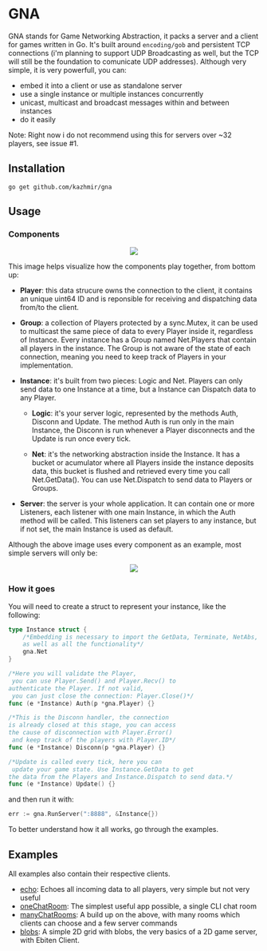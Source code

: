 # GNA

GNA stands for Game Networking Abstraction, it packs a server and a client for games written in Go. It's built around ```encoding/gob``` and persistent TCP connections (i'm planning to support UDP Broadcasting as well, but the TCP will still be the foundation to comunicate UDP addresses). Although very simple, it is very powerfull, you can: 
- embed it into a client or use as standalone server
- use a single instance or multiple instances concurrently
- unicast, multicast and broadcast messages within and between instances
- do it easily

Note: Right now i do not recommend using this for servers over ~32 players, see issue #1.

## Installation

```go get github.com/kazhmir/gna```

## Usage

### Components
<p align="center">
  <img src="./docs/complex.png">
</p>

This image helps visualize how the components play together, from bottom up:

- **Player**: this data strucure owns the connection to the client, it contains an unique uint64 ID and is reponsible for receiving and dispatching data from/to the client.

- **Group**: a collection of Players protected by a sync.Mutex, it can be used to multicast the same piece of data to every Player inside it, regardless of Instance. Every instance has a Group named Net.Players that contain all players in the instance. The Group is not aware of the state of each connection, meaning you need to keep track of Players in your implementation.

- **Instance**: it's built from two pieces: Logic and Net. Players can only send data to one Instance at a time, but a Instance can Dispatch data to any Player.
	- **Logic**: it's your server logic, represented by the methods Auth, Disconn and Update. The method Auth is run only in the main Instance, the Disconn is run whenever a Player disconnects and the Update is run once every tick.

	- **Net**: it's the networking abstraction inside the Instance. It has a bucket or acumulator where all Players inside the instance deposits data, this bucket is flushed and retrieved every time you call Net.GetData(). You can use Net.Dispatch to send data to Players or Groups.

- **Server**: the server is your whole application. It can contain one or more Listeners, each listener with one main Instance, in which the Auth method will be called. This listeners can set players to any instance, but if not set, the main Instance is used as default.

Although the above image uses every component as an example, most simple servers will only be:

<p align="center">
  <img src="./docs/simple.png">
</p>

### How it goes

You will need to create a struct to represent your instance, like the following:

```go
type Instance struct {
	/*Embedding is necessary to import the GetData, Terminate, NetAbs, and Dispatch methods
	as well as all the functionality*/
	gna.Net
}

/*Here you will validate the Player,
 you can use Player.Send() and Player.Recv() to
authenticate the Player. If not valid,
 you can just close the connection: Player.Close()*/
func (e *Instance) Auth(p *gna.Player) {}

/*This is the Disconn handler, the connection 
is already closed at this stage, you can access 
the cause of disconnection with Player.Error()
 and keep track of the players with Player.ID*/
func (e *Instance) Disconn(p *gna.Player) {}

/*Update is called every tick, here you can
 update your game state. Use Instance.GetData to get
the data from the Players and Instance.Dispatch to send data.*/
func (e *Instance) Update() {}
```

and then run it with: 
```go
err := gna.RunServer(":8888", &Instance{})
```

To better understand how it all works, go through the examples.

## Examples
All examples also contain their respective clients.

- [echo](./examples/echo): Echoes all incoming data to all players, very simple but not very useful
- [oneChatRoom](./examples/oneChatRoom): The simplest useful app possible, a single CLI chat room
- [manyChatRooms](./examples/manyChatRooms): A build up on the above, with many rooms which clients can choose and a few server commands
- [blobs](./examples/blobs): A simple 2D grid with blobs, the very basics of a 2D game server, with Ebiten Client.
